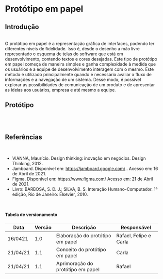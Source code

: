 # Protótipo em papel



## Introdução
 
<br>
 O protótipo em papel é a representação gráfica de interfaces, podendo ter diferentes níveis de fidelidade. Isso é, desde o desenho a mão livre representado o esquema de telas do software que está em desenvolvimento, contendo textos e cores desejadas. Este tipo de protótipo em papel começa de maneira simples e ganha complexidade à medida que os usuários e a equipe de desenvolvimento interagem com o mesmo. 
Este método é utilizado principalmente quando é necessário avaliar o fluxo de informações e a navegação de um sistema. Desse modo, é possível explorar as possibilidades de comunicação de um produto e de apresentar as ideias aos usuários, empresa e até mesmo a equipe.
<br> 

## Protótipo

<br>

<br>

## Referências

<br>

* VIANNA, Maurício. Design thinking: inovação em negócios. Design Thinking, 2012.
* Jamboard. Disponível em: <https://jamboard.google.com/> . Acesso em: 16 de Abril de 2021.
* Figma. Disponível em: <https://www.figma.com/> Acesso em: 21 de Abril de 2021.
* Livro: BARBOSA, S. D. J.; SILVA, B. S. Interação Humano-Computador. 1ª edição, Rio de Janeiro: Elsevier, 2010.
<br>

#### Tabela de versionamento

Data      |Versão        | Descrição                        | Responsável
----------|-------       |----------------------            |-----------
16/0421   |   1.0        | Elaboração do protótipo em papel | Rafael, Felipe e Carla
21/04/21  |   1.1        | Conceito do protótipo em papel   | Carla
21/04/21  |   1.1        | Aprimoração do protótipo em papel| Rafael
